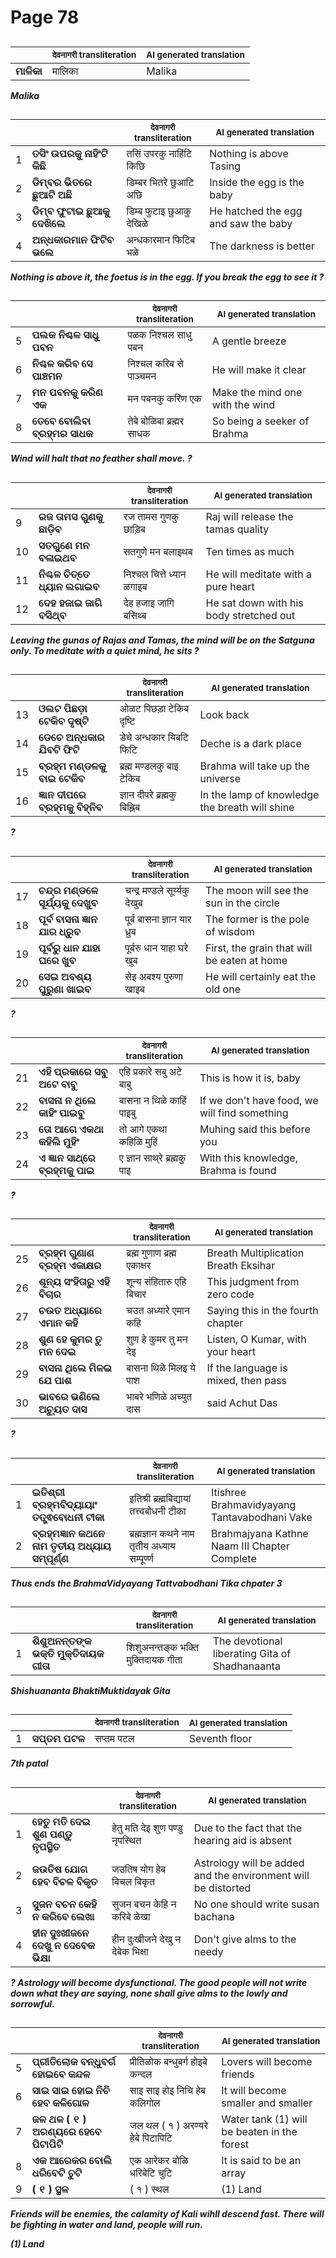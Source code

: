 # Page 78
## 
| | <sub>देवनागरी transliteration</sub> | <sub>AI generated translation</sub> |
| --- | --- | ---|
| **ମାଳିକା** | मालिका | Malika | <!-- Block 3 -->
<!-- Section [3],  -->
<!-- Placeholder for translation. Place text between the underscores(_) and with no leading or trailing spaces. -->
**_Malika_**


## 
| | | <sub>देवनागरी transliteration</sub> | <sub>AI generated translation</sub> |
| --- | --- | --- | ---|
| 1 | **ତସିଂ ଉପରକୁ ନାହିଂଟି କିଛି** | तसिं उपरकु नाहिंटि किछि | Nothing is above Tasing | <!-- Block 1 -->
| 2 | **ଡିମ୍ବର ଭିତରେ ଛୁଆଟି ଅଛି** | डिम्बर भितरे छुआटि अछि | Inside the egg is the baby | <!-- Block 4 -->
| 3 | **ଡିମ୍ବ ଫୁଟାଇ ଛୁଆକୁ ଦେଖିଲେ** | डिम्ब फुटाइ छुआकु देखिळे | He hatched the egg and saw the baby | <!-- Block 1 -->
| 4 | **ଅନ୍ଧକାରମାନ ଫିଟିବ ଭଲେ** | अन्धकारमान फिटिब भळे | The darkness is better | <!-- Block 4 -->

**_Nothing is above it, the foetus is in the egg. If you break the egg to see it ?_**

## 
| | | <sub>देवनागरी transliteration</sub> | <sub>AI generated translation</sub> |
| --- | --- | --- | ---|
| 5 | **ପଲକ ନିଶ୍ଚଳ ସାଧୁ ପବନ** | पळक निश्चल साधु पबन | A gentle breeze | <!-- Block 1 -->
| 6 | **ନିଶ୍ଚଳ କରିବ ସେ ପାଞ୍ଚମନ** | निश्चल करिब से पाञ्चमन | He will make it clear | <!-- Block 4 -->
| 7 | **ମନ ପବନକୁ କରିଣ ଏକ** | मन पबनकु करिण एक | Make the mind one with the wind | <!-- Block 1 -->
| 8 | **ତେବେ ବୋଲିବା ବ୍ରହ୍ମର ସାଧକ** | तेबे बोळिबा ब्रह्मर साधक | So being a seeker of Brahma | <!-- Block 4 -->

**_Wind will halt that no feather shall move. ?_**

## 
| | | <sub>देवनागरी transliteration</sub> | <sub>AI generated translation</sub> |
| --- | --- | --- | ---|
| 9 | **ରଜ ତାମସ ଗୁଣକୁ ଛାଡ଼ିବ** | रज तामस गुणकु छाड़िब | Raj will release the tamas quality | <!-- Block 1 -->
| 10 | **ସତଗୁଣେ ମନ ବଳାଇଥବ** | सतगुणे मन बलाइथब | Ten times as much | <!-- Block 4 -->
| 11 | **ନିଶ୍ଚଳ ଚିତ୍ତେ ଧ୍ୟାନ ଲଗାଇବ** | निश्चल चित्ते ध्यान ळगाइब | He will meditate with a pure heart | <!-- Block 1 -->
| 12 | **ଦେହ ହଜାଇ ଜାଗି ବସିଥ୍ବ** | देह हजाइ जागि बसिथ्ब | He sat down with his body stretched out | <!-- Block 4 -->

**_Leaving the gunas of Rajas and Tamas, the mind will be on the Satguna only. To meditate with a quiet mind, he sits ?_**

## 
| | | <sub>देवनागरी transliteration</sub> | <sub>AI generated translation</sub> |
| --- | --- | --- | ---|
| 13 | **ଓଲଟ ପିଛଡ଼ା ଟେକିବ ଦୃଷ୍ଟି** | ओळट पिछड़ा टेकिब दृष्टि | Look back | <!-- Block 1 -->
| 14 | **ଡେଚେ ଅନ୍ଧକାର ଯିବଟି ଫିଟି** | डेचे अन्धकार यिबटि फिटि | Deche is a dark place | <!-- Block 4 -->
| 15 | **ବ୍ରହ୍ମ ମଣ୍ଡଳକୁ ବାଇ ଟେକିବ** | ब्रह्म मण्डलकु बाइ टेकिब | Brahma will take up the universe | <!-- Block 1 -->
| 16 | **ଜ୍ଞାନ ଦୀପରେ ବ୍ରହ୍ମକୁ ବିହ୍ନିବ** | ज्ञान दीपरे ब्रह्मकु बिह्निब | In the lamp of knowledge the breath will shine | <!-- Block 4 -->

**_?_**

## 
| | | <sub>देवनागरी transliteration</sub> | <sub>AI generated translation</sub> |
| --- | --- | --- | ---|
| 17 | **ଚନ୍ଦ୍ର ମଣ୍ଡଳେ ସୂର୍ଯ୍ୟକୁ ଦେଖୁବ** | चन्द्र मण्डले सूर्य्यकु देखुब | The moon will see the sun in the circle | <!-- Block 1 -->
| 18 | **ପୂର୍ବ ବାସନା ଜ୍ଞାନ ଯାର ଧ୍ରୁବ** | पूर्ब बासना ज्ञान यार ध्रुब | The former is the pole of wisdom | <!-- Block 4 -->
| 19 | **ପୂର୍ବରୁ ଧାନ ଯାହା ଘରେ ଖୁବ** | पूर्बरु धान याहा घरे खुब | First, the grain that will be eaten at home | <!-- Block 1 -->
| 20 | **ସେଇ ଅବଶ୍ୟ ପୁରୁଣା ଖାଇବ** | सेइ अबश्य पुरुणा खाइब | He will certainly eat the old one | <!-- Block 4 -->

**_?_**

## 
| | | <sub>देवनागरी transliteration</sub> | <sub>AI generated translation</sub> |
| --- | --- | --- | ---|
| 21 | **ଏହି ପ୍ରକାରେ ସବୁ ଅଟେ ବାବୁ** | एहि प्रकारे सबु अटे बाबु | This is how it is, baby | <!-- Block 1 -->
| 22 | **ବାସନା ନ ଥିଲେ କାହିଂ ପାଇବୁ** | बासना न थिळे काहिं पाइबु | If we don&#39;t have food, we will find something | <!-- Block 4 -->
| 23 | **ତୋ ଆଗେ ଏକଥା କହିଲି ମୁହିଂ** | तो आगे एकथा कहिळि मुहिं | Muhing said this before you | <!-- Block 1 -->
| 24 | **ଏ ଜ୍ଞାନ ସାଥ୍‌ରେ ବ୍ରହ୍ମକୁ ପାଇ** | ए ज्ञान साथ्‌रे ब्रह्मकु पाइ | With this knowledge, Brahma is found | <!-- Block 4 -->

**_?_**

## 
| | | <sub>देवनागरी transliteration</sub> | <sub>AI generated translation</sub> |
| --- | --- | --- | ---|
| 25 | **ବ୍ରହ୍ମ ଗୁଣାଣ ବ୍ରହ୍ମ ଏକାକ୍ଷର** | ब्रह्म गुणाण ब्रह्म एकाक्षर | Breath Multiplication Breath Eksihar | <!-- Block 1 -->
| 26 | **ଶୂନ୍ୟ ସଂହିତାରୁ ଏହି ବିଚାର** | शून्य संहितारु एहि बिचार | This judgment from zero code | <!-- Block 5 -->
| 27 | **ଚଉତ ଅଧ୍ୟାରେ ଏମାନ କହି** | चउत अध्यारे एमान कहि | Saying this in the fourth chapter | <!-- Block 1 -->
| 28 | **ଶୁଣ ହେ କୁମର ତୁ ମନ ଦେଇ** | शुण हे कुमर तु मन देइ | Listen, O Kumar, with your heart | <!-- Block 6 -->
| 29 | **ବାସନା ଥିଲେ ମିଳଇ ଯେ ପାଶ** | बासना थिळे मिलइ ये पाश | If the language is mixed, then pass | <!-- Block 1 -->
| 30 | **ଭାବରେ ଭଣିଲେ ଅଚ୍ୟୁତ ଦାସ** | भाबरे भणिळे अच्युत दास | said Achut Das | <!-- Block 6 -->
<!-- Section [1], [4,5,6],  -->
<!-- Placeholder for translation. Place text between the underscores(_) and with no leading or trailing spaces. -->
**_?_**


## 
| | | <sub>देवनागरी transliteration</sub> | <sub>AI generated translation</sub> |
| --- | --- | --- | ---|
| 1 | **ଇତିଶ୍ରୀ ବ୍ରହ୍ମବିଦ୍ୟାୟାଂ ତତ୍ତ୍ଵବୋଧନୀ ଟୀକା** | इतिश्री ब्रह्मबिद्यायां तत्त्वबोधनी टीका | Itishree Brahmavidyayang Tantavabodhani Vake | <!-- Block 7 -->
| 2 | **ବ୍ରହ୍ମଜ୍ଞାନ କଥନେ ନାମ ତୃତୀୟ ଅଧ୍ୟାୟ ସମ୍ପୂର୍ଣ୍ଣ** | ब्रह्मज्ञान कथने नाम तृतीय अध्याय सम्पूर्ण्ण | Brahmajyana Kathne Naam III Chapter Complete | <!-- Block 7 -->
<!-- Section [7],  -->
<!-- Placeholder for translation. Place text between the underscores(_) and with no leading or trailing spaces. -->
**_Thus ends the BrahmaVidyayang Tattvabodhani Tika chpater 3_**


## 
| | | <sub>देवनागरी transliteration</sub> | <sub>AI generated translation</sub> |
| --- | --- | --- | ---|
| 1 | **ଶିଶୁଅନନ୍ତଙ୍କ ଭକ୍ତି ମୁକ୍ତିଦାୟକ ଗୀତା** | शिशुअनन्तङ्क भक्ति मुक्तिदायक गीता | The devotional liberating Gita of Shadhanaanta | <!-- Block 8 -->
<!-- Section [8],  -->
<!-- Placeholder for translation. Place text between the underscores(_) and with no leading or trailing spaces. -->
**_Shishuananta BhaktiMuktidayak Gita_**


## 
| | | <sub>देवनागरी transliteration</sub> | <sub>AI generated translation</sub> |
| --- | --- | --- | ---|
| 1 | **ସପ୍ତମ ପଟଳ** | सप्तम पटल | Seventh floor | <!-- Block 9 -->
<!-- Section [9],  -->
<!-- Placeholder for translation. Place text between the underscores(_) and with no leading or trailing spaces. -->
**_7th patal_**


## 
| | | <sub>देवनागरी transliteration</sub> | <sub>AI generated translation</sub> |
| --- | --- | --- | ---|
| 1 | **ହେତୁ ମତି ଦେଇ ଶୁଣ ପଣ୍ଡୁ ନୃପସ୍ଥିତ** | हेतु मति देइ शुण पण्डु नृपस्थित | Due to the fact that the hearing aid is absent | <!-- Block 10 -->
| 2 | **ଜଉତିଷ ଯୋଗ ହେବ ବିଚଳ ବିକୃତ** | जउतिष योग हेब बिचल बिकृत | Astrology will be added and the environment will be distorted | <!-- Block 10 -->
| 3 | **ସୁଜନ ବଚନ କେହି ନ କରିବେ ଲେଖା** | सुजन बचन केहि न करिबे ळेखा | No one should write susan bachana | <!-- Block 10 -->
| 4 | **ହୀନ ଦୁଃଖୀଜନେ ଦେଖୁ ନ ଦେବେକ ଭିକ୍ଷା** | हीन दुःखीजने देखु न देबेक भिक्षा | Don&#39;t give alms to the needy | <!-- Block 10 -->

**_? Astrology will become dysfunctional. The good people will not write down what they are saying, none shall give alms to the lowly and sorrowful._**

## 
| | | <sub>देवनागरी transliteration</sub> | <sub>AI generated translation</sub> |
| --- | --- | --- | ---|
| 5 | **ପ୍ରୀତିଲୋକ ବନ୍ଧୁବର୍ଗ ହୋଇବେ କନ୍ଦଳ** | प्रीतिळोक बन्धुबर्ग होइबे कन्दल | Lovers will become friends | <!-- Block 10 -->
| 6 | **ସାଇ ସାଇ ହୋଇ ନିଚି ହେବ କଳିଗୋଳ** | साइ साइ होइ निचि हेब कलिगोल | It will become smaller and smaller | <!-- Block 10 -->
| 7 | **ଜଳ ଥଳ ( ୧ ) ଅରଣ୍ୟରେ ହେବେ ପିଟାପିଟି** | जल थल ( १ ) अरण्यरे हेबे पिटापिटि | Water tank (1) will be beaten in the forest | <!-- Block 10 -->
| 8 | **ଏକ ଆରେକର ବୋଲି ଧରିବେଟି ଚୁଟି** | एक आरेकर बोळि धरिबेटि चुटि | It is said to be an array | <!-- Block 10 -->
| 9 | **( ୧ ) ସ୍ଥଳ** | ( १ ) स्थल | (1) Land | <!-- Block 2 -->
<!-- Section [10],  -->
<!-- Section [2],  -->
<!-- Placeholder for translation. Place text between the underscores(_) and with no leading or trailing spaces. -->
**_Friends will be enemies, the calamity of Kali wihll descend fast. There will be fighting in water and land, people will run._**

**_(1) Land_**

